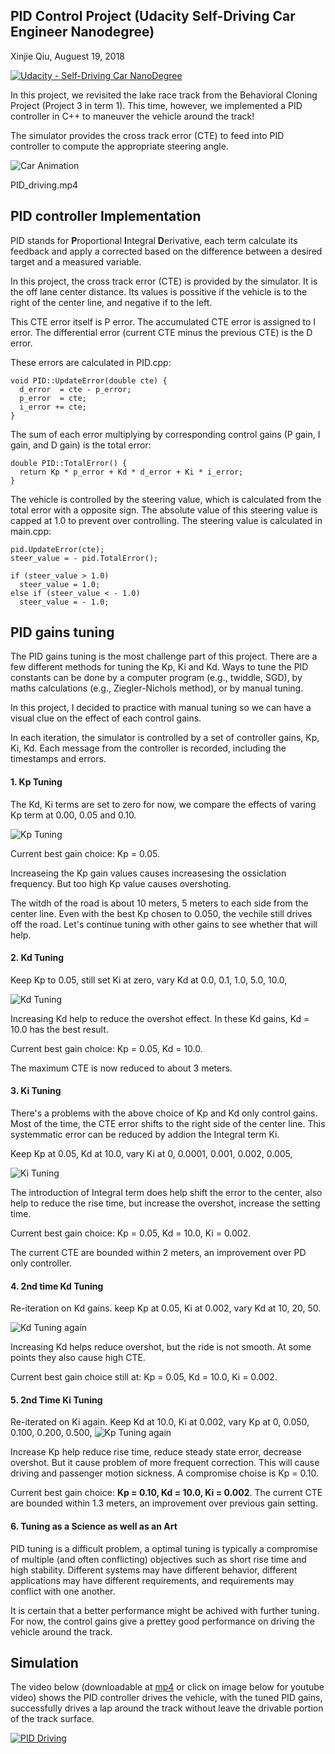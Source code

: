 ## PID Control Project (Udacity Self-Driving Car Engineer Nanodegree)

Xinjie Qiu, Auguest 19, 2018

[![Udacity - Self-Driving Car NanoDegree](https://s3.amazonaws.com/udacity-sdc/github/shield-carnd.svg)](http://www.udacity.com/drive)


In this project, we revisited the lake race track from the Behavioral Cloning Project (Project 3 in term 1). This time, however, we implemented a PID controller in C++ to maneuver the vehicle around the track!

The simulator provides the cross track error (CTE) to feed into PID controller to compute the appropriate steering angle.

![Car Animation][image1] 


[//]: # (Image References)
[image1]: ./PID_driving.gif "Car PID Driving Animation"
[image2]: ./PID_tuning_Kp.png "Tuning Kp"
[image3]: ./PID_tuning_Kd.png "Tuning Kd"
[image4]: ./PID_tuning_Ki.png "Tuning Ki"
[image5]: ./PID_tuning_Kd_2.png "Tuning Kd again"
[image6]: ./PID_tuning_Kp_2.png "Tuning Kp again"
[mp4]: ./PID_driving.mp4 "Video"

PID_driving.mp4


PID controller Implementation
---
PID stands for **P**roportional **I**ntegral **D**erivative, each term calculate its feedback and apply a corrected based on the difference between a desired target and a measured variable.

In this project, the cross track error (CTE) is provided by the simulator. It is the off lane center distance. Its values is possitive if the vehicle is to the right of the center line, and negative if to the left.

This CTE error itself is P error. The accumulated CTE error is assigned to I error. The differential error (current CTE minus the previous CTE) is the D error. 

These errors are calculated in PID.cpp:
```
void PID::UpdateError(double cte) {
  d_error  = cte - p_error;
  p_error  = cte;
  i_error += cte;
}
```

The sum of each error multiplying by corresponding control gains (P gain, I gain, and D gain) is the total error:
```
double PID::TotalError() {
  return Kp * p_error + Kd * d_error + Ki * i_error;
}
```

The vehicle is controlled by the steering value, which is calculated from the total error with a opposite sign. The absolute value of this steering value is capped at 1.0 to prevent over controlling. 
The steering value is calculated in main.cpp: 
```
pid.UpdateError(cte);
steer_value = - pid.TotalError();

if (steer_value > 1.0)
  steer_value = 1.0;
else if (steer_value < - 1.0)
  steer_value = - 1.0;
```

PID gains tuning
---
The PID gains tuning is the most challenge part of this project. There are a few different methods for tuning the Kp, Ki and Kd.  Ways to tune the PID constants can be done by a computer program (e.g., twiddle, SGD), by maths calculations (e.g., Ziegler-Nichols method), or by manual tuning.

In this project, I decided to practice with manual tuning so we can have a visual clue on the effect of each control gains.

In each iteration, the simulator is controlled by a set of controller gains, Kp, Ki, Kd. Each message from the controller is recorded, including the timestamps and errors. 

#### 1. Kp Tuning
The Kd, Ki terms are set to zero for now, we compare the effects of varing Kp term at 0.00, 0.05 and 0.10.

![Kp Tuning][image2]

Current best gain choice: Kp = 0.05.

Increaseing the Kp gain values causes increasesing the ossiclation frequency. But too high Kp value causes overshoting. 

The witdh of the road is about 10 meters, 5 meters to each side from the center line. Even with the best Kp chosen to 0.050, the vechile still drives off the road. Let's continue tuning with other gains to see whether that will help.

#### 2. Kd Tuning
Keep Kp to 0.05, still set Ki at zero, vary Kd at 0.0, 0.1, 1.0, 5.0, 10.0,

![Kd Tuning][image3] 

Increasing Kd help to reduce the overshot effect. In these Kd gains, Kd = 10.0 has the best result. 

Current best gain choice: Kp = 0.05, Kd = 10.0.

The maximum CTE is now reduced to about 3 meters.


#### 3. Ki Tuning
There's a problems with the above choice of Kp and Kd only control gains. Most of the time, the CTE error shifts to the right side of the center line. This systemmatic error can be reduced by addion the Integral term Ki. 

Keep Kp at 0.05, Kd at 10.0, vary Ki at 0, 0.0001, 0.001, 0.002, 0.005,

![Ki Tuning][image4] 

The introduction of Integral term does help shift the error to the center, also help to reduce the rise time, but increase the overshot, increase the setting time.

Current best gain choice: Kp = 0.05, Kd = 10.0, Ki = 0.002.

The current CTE are bounded within 2 meters, an improvement over PD only controller.

#### 4. 2nd time Kd Tuning 
Re-iteration on Kd gains. keep Kp at 0.05, Ki at 0.002, vary Kd at 10, 20, 50.

![Kd Tuning again][image5] 

Increasing Kd helps reduce overshot, but the ride is not smooth. At some points they also cause high CTE.

Current best gain choice still at: Kp = 0.05, Kd = 10.0, Ki = 0.002.

#### 5. 2nd Time Ki Tuning
Re-iterated on Ki again. Keep Kd at 10.0, Ki at 0.002, vary Kp at 0, 0.050, 0.100, 0.200, 0.500,
![Kp Tuning again][image6] 

Increase Kp help reduce rise time, reduce steady state error, decrease overshot. But it cause problem of more frequent correction. This will cause driving and passenger motion sickness. A compromise choise is Kp = 0.10. 

Current best gain choice: **Kp = 0.10, Kd = 10.0, Ki = 0.002**.
The current CTE are bounded within 1.3 meters, an improvement over previous gain setting.

#### 6. Tuning as a Science as well as an Art

PID tuning is a difficult problem, a optimal tuning is typically a compromise of multiple (and often conflicting) objectives such as short rise time and high stability. Different systems may have different behavior, different applications may have different requirements, and requirements may conflict with one another.

It is certain that a better performance might be achived with further tuning. For now, the control gains give a prettey good performance on driving the vehicle around the track.

Simulation
---

The video below (downloadable at [mp4] or click on image below for youtube video) shows the PID controller drives the vehicle, with the tuned PID gains, successfully drives a lap around the track without leave the drivable portion of the track surface.

[![PID Driving](./PID_thumbnail.png)](https://youtu.be/vPnpu2z76kI "PID driving")
